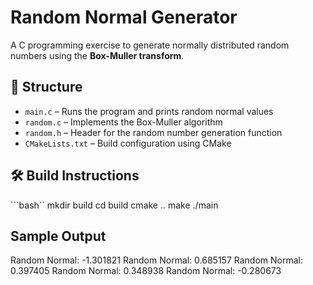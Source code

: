 # Random Normal Generator

A C programming exercise to generate normally distributed random numbers using the **Box-Muller transform**.

## 📁 Structure

- `main.c` – Runs the program and prints random normal values
- `random.c` – Implements the Box-Muller algorithm
- `random.h` – Header for the random number generation function
- `CMakeLists.txt` – Build configuration using CMake
  

## 🛠️ Build Instructions

```bash``
mkdir build
cd build
cmake ..
make
./main
## Sample Output
Random Normal: -1.301821
Random Normal:  0.685157
Random Normal:  0.397405
Random Normal:  0.348938
Random Normal: -0.280673

